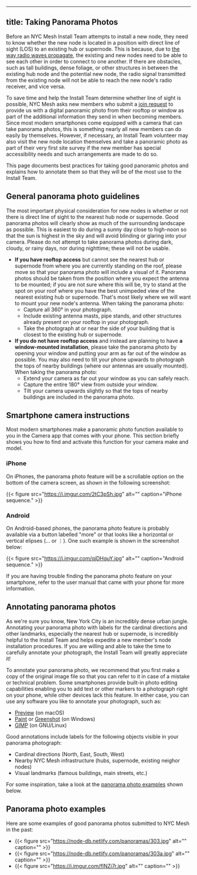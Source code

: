 
---
title: Taking Panorama Photos
---

Before an NYC Mesh Install Team attempts to install a new node, they need to know whether the new node is located in a position with direct line of sight (LOS) to an existing hub or supernode. This is because, due to [the way radio waves propagate](https://en.wikipedia.org/wiki/Line-of-sight_propagation), the existing and new nodes need to be able to see each other in order to connect to one another. If there are obstacles, such as tall buildings, dense foliage, or other structures in between the existing hub node and the potential new node, the radio signal transmitted from the existing node will not be able to reach the new node's radio receiver, and vice versa.

To save time and help the Install Team determine whether line of sight is possible, NYC Mesh asks new members who submit a [join request](https://nycmesh.net/join) to provide us with a digital panoramic photo from their rooftop or window as part of the additional information they send in when becoming members. Since most modern smartphones come equipped with a camera that can take panorama photos, this is something nearly all new members can do easily by themselves. However, if necessary, an Install Team volunteer may also visit the new node location themselves and take a panoramic photo as part of their very first site survey if the new member has special accessibility needs and such arrangements are made to do so.

This page documents best practices for taking good panoramic photos and explains how to annotate them so that they will be of the most use to the Install Team.

## General panorama photo guidelines

The most important physical consideration for new nodes is whether or not there is direct line of sight to the nearest hub node or supernode. Good panorama photos will clearly show as much of the surrounding landscape as possible. This is easiest to do during a sunny day close to high-noon so that the sun is highest in the sky and will avoid blinding or glaring into your camera. Please do not attempt to take panorama photos during dark, cloudy, or rainy days, nor during nighttime; these will not be usable.

* **If you have rooftop access** but cannot see the nearest hub or supernode from where you are currently standing on the roof, please move so that your panorama photo will include a visual of it. Panorama photos should be taken from the position where you expect the antenna to be mounted; if you are not sure where this will be, try to stand at the spot on your roof where you have the best unimpeded view of the nearest existing hub or supernode. That's most likely where we will want to mount your new node's antenna. When taking the panorama photo:
    * Capture all 360&deg; in your photograph.
    * Include existing antenna masts, pipe stands, and other structures already present on your rooftop in your photograph.
    * Take the photograph at or near the side of your building that is closest to the existing hub or supernode.
* **If you do not have rooftop access** and instead are planning to have **a window-mounted installation**, please take the panorama photo by opening your window and putting your arm as far out of the window as possible. You may also need to tilt your phone upwards to photograph the tops of nearby buildings (where our antennas are usually mounted). When taking the panorama photo:
    * Extend your camera as far out your window as you can safely reach. 
    * Capture the entire 180&deg; view from outside your window.
    * Tilt your camera upwards slightly so that the tops of nearby buildings are included in the panorama photo.

## Smartphone camera instructions

Most modern smartphones make a panoramic photo function available to you in the Camera app that comes with your phone. This section briefly shows you how to find and activate this function for your camera make and model.

### iPhone

On iPhones, the panorama photo feature will be a scrollable option on the bottom of the camera screen, as shown in the following screenshot:

{{< figure src="https://i.imgur.com/2tC3pSh.jpg" alt="" caption="iPhone sequence." >}}

### Android

On Android-based phones, the panorama photo feature is probably available via a button labelled "more" or that looks like a horizontal or vertical elipses (&hellip; or &vellip;). One such example is shown in the screenshot below:

{{< figure src="https://i.imgur.com/qjDHquY.jpg" alt="" caption="Android sequence." >}}

If you are having trouble finding the panorama photo feature on your smartphone, refer to the user manual that came with your phone for more information.

## Annotating panorama photos

As we're sure you know, New York City is an incredibly dense urban jungle. Annotating your panorama photo with labels for the cardinal directions and other landmarks, especially the nearest hub or supernode, is incredibly helpful to the Install Team and helps expedite a new member's node installation procedures. If you are willing and able to take the time to carefully annotate your photograph, the Install Team will greatly appreciate it!

To annotate your panorama photo, we recommend that you first make a copy of the original image file so that you can refer to it in case of a mistake or technical problem. Some smartphones provide built-in photo editing capabilities enabling you to add text or other markers to a photograph right on your phone, while other devices lack this feature. In either case, you can use any software you like to annotate your photograph, such as:

* [Preview](https://support.apple.com/guide/preview/annotate-an-image-prvw1501/mac) (on macOS)
* [Paint](https://support.microsoft.com/en-us/help/4027344/windows-10-get-microsoft-paint) or [Greenshot](https://getgreenshot.org/) (on Windows)
* [GIMP](https://www.gimp.org/) (on GNU/Linux)

Good annotations include labels for the following objects visible in your panorama photograph:

* Cardinal directions (North, East, South, West)
* Nearby NYC Mesh infrastructure (hubs, supernode, existing neighor nodes)
* Visual landmarks (famous buildings, main streets, etc.)

For some inspiration, take a look at the [panorama photo examples](#panorama-photo-examples) shown below.

## Panorama photo examples

Here are some examples of good panorama photos submitted to NYC Mesh in the past:

* {{< figure src="https://node-db.netlify.com/panoramas/303.jpg" alt="" caption="" >}}
* {{< figure src="https://node-db.netlify.com/panoramas/303a.jpg" alt="" caption="" >}}
* {{< figure src="https://i.imgur.com/flNZi7r.jpg" alt="" caption="" >}}
